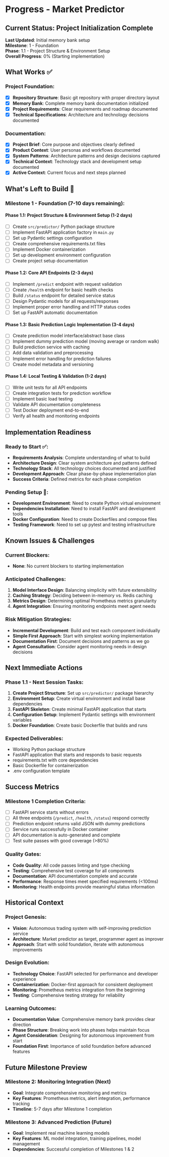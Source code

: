 # Progress - Market Predictor

## Current Status: Project Initialization Complete

**Last Updated**: Initial memory bank setup  
**Milestone**: 1 - Foundation  
**Phase**: 1.1 - Project Structure & Environment Setup  
**Overall Progress**: 0% (Starting implementation)

## What Works ✅

### Project Foundation:
- [x] **Repository Structure**: Basic git repository with proper directory layout
- [x] **Memory Bank**: Complete memory bank documentation initialized
- [x] **Project Requirements**: Clear requirements and roadmap documented
- [x] **Technical Specifications**: Architecture and technology decisions documented

### Documentation:
- [x] **Project Brief**: Core purpose and objectives clearly defined
- [x] **Product Context**: User personas and workflows documented
- [x] **System Patterns**: Architecture patterns and design decisions captured
- [x] **Technical Context**: Technology stack and development setup documented
- [x] **Active Context**: Current focus and next steps planned

## What's Left to Build 🔨

### Milestone 1 - Foundation (7-10 days remaining):

#### Phase 1.1: Project Structure & Environment Setup (1-2 days)
- [ ] Create `src/predictor/` Python package structure
- [ ] Implement FastAPI application factory in `main.py`
- [ ] Set up Pydantic settings configuration
- [ ] Create comprehensive requirements.txt files
- [ ] Implement Docker containerization
- [ ] Set up development environment configuration
- [ ] Create project setup documentation

#### Phase 1.2: Core API Endpoints (2-3 days)
- [ ] Implement `/predict` endpoint with request validation
- [ ] Create `/health` endpoint for basic health checks
- [ ] Build `/status` endpoint for detailed service status
- [ ] Design Pydantic models for all requests/responses
- [ ] Implement proper error handling and HTTP status codes
- [ ] Set up FastAPI automatic documentation

#### Phase 1.3: Basic Prediction Logic Implementation (3-4 days)
- [ ] Create prediction model interface/abstract base class
- [ ] Implement dummy prediction model (moving average or random walk)
- [ ] Build prediction service with caching
- [ ] Add data validation and preprocessing
- [ ] Implement error handling for prediction failures
- [ ] Create model metadata and versioning

#### Phase 1.4: Local Testing & Validation (1-2 days)
- [ ] Write unit tests for all API endpoints
- [ ] Create integration tests for prediction workflow
- [ ] Implement basic load testing
- [ ] Validate API documentation completeness
- [ ] Test Docker deployment end-to-end
- [ ] Verify all health and monitoring endpoints

## Implementation Readiness

### Ready to Start ✅:
- **Requirements Analysis**: Complete understanding of what to build
- **Architecture Design**: Clear system architecture and patterns defined
- **Technology Stack**: All technology choices documented and justified
- **Development Approach**: Clear phase-by-phase implementation plan
- **Success Criteria**: Defined metrics for each phase completion

### Pending Setup 🔄:
- **Development Environment**: Need to create Python virtual environment
- **Dependencies Installation**: Need to install FastAPI and development tools
- **Docker Configuration**: Need to create Dockerfiles and compose files
- **Testing Framework**: Need to set up pytest and testing infrastructure

## Known Issues & Challenges

### Current Blockers:
- **None**: No current blockers to starting implementation

### Anticipated Challenges:
1. **Model Interface Design**: Balancing simplicity with future extensibility
2. **Caching Strategy**: Deciding between in-memory vs. Redis caching
3. **Metrics Design**: Determining optimal Prometheus metrics granularity
4. **Agent Integration**: Ensuring monitoring endpoints meet agent needs

### Risk Mitigation Strategies:
- **Incremental Development**: Build and test each component individually
- **Simple First Approach**: Start with simplest working implementation
- **Documentation First**: Document decisions and patterns as we go
- **Agent Consultation**: Consider agent monitoring needs in design decisions

## Next Immediate Actions

### Phase 1.1 - Next Session Tasks:
1. **Create Project Structure**: Set up `src/predictor/` package hierarchy
2. **Environment Setup**: Create virtual environment and install base dependencies
3. **FastAPI Skeleton**: Create minimal FastAPI application that starts
4. **Configuration Setup**: Implement Pydantic settings with environment variables
5. **Docker Foundation**: Create basic Dockerfile that builds and runs

### Expected Deliverables:
- Working Python package structure
- FastAPI application that starts and responds to basic requests
- requirements.txt with core dependencies
- Basic Dockerfile for containerization
- .env configuration template

## Success Metrics

### Milestone 1 Completion Criteria:
- [ ] FastAPI service starts without errors
- [ ] All three endpoints (`/predict`, `/health`, `/status`) respond correctly
- [ ] Prediction endpoint returns valid JSON with dummy predictions
- [ ] Service runs successfully in Docker container
- [ ] API documentation is auto-generated and complete
- [ ] Test suite passes with good coverage (>80%)

### Quality Gates:
- **Code Quality**: All code passes linting and type checking
- **Testing**: Comprehensive test coverage for all components
- **Documentation**: API documentation complete and accurate
- **Performance**: Response times meet specified requirements (<100ms)
- **Monitoring**: Health endpoints provide meaningful status information

## Historical Context

### Project Genesis:
- **Vision**: Autonomous trading system with self-improving prediction service
- **Architecture**: Market predictor as target, programmer agent as improver
- **Approach**: Start with solid foundation, iterate with autonomous improvements

### Design Evolution:
- **Technology Choice**: FastAPI selected for performance and developer experience
- **Containerization**: Docker-first approach for consistent deployment
- **Monitoring**: Prometheus metrics integration from the beginning
- **Testing**: Comprehensive testing strategy for reliability

### Learning Outcomes:
- **Documentation Value**: Comprehensive memory bank provides clear direction
- **Phase Structure**: Breaking work into phases helps maintain focus
- **Agent Consideration**: Designing for autonomous improvement from start
- **Foundation First**: Importance of solid foundation before advanced features

## Future Milestone Preview

### Milestone 2: Monitoring Integration (Next)
- **Goal**: Integrate comprehensive monitoring and metrics
- **Key Features**: Prometheus metrics, alert integration, performance tracking
- **Timeline**: 5-7 days after Milestone 1 completion

### Milestone 3: Advanced Prediction (Future)
- **Goal**: Implement real machine learning models
- **Key Features**: ML model integration, training pipelines, model management
- **Dependencies**: Successful completion of Milestones 1 & 2 